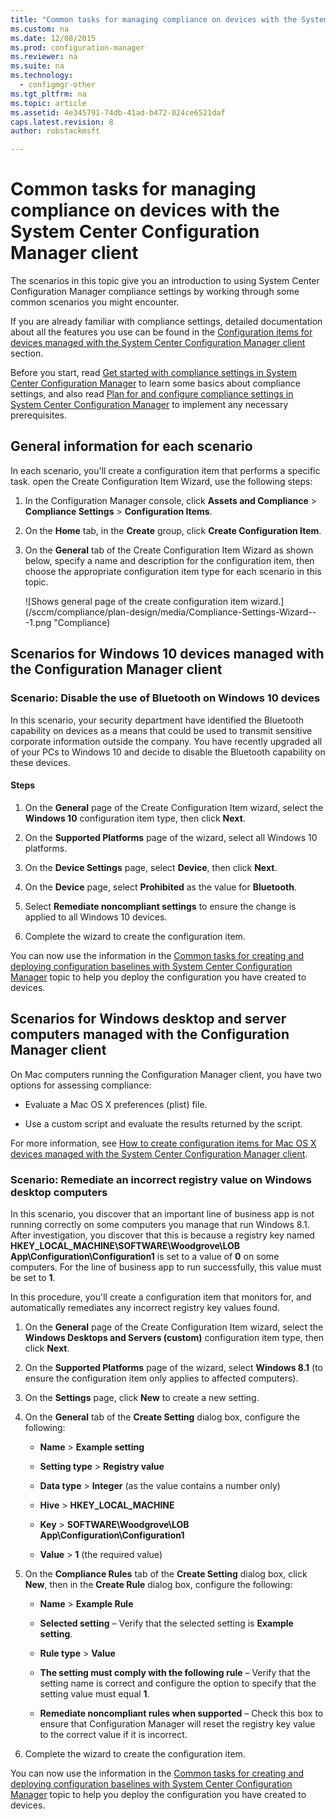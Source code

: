```yaml
---
title: "Common tasks for managing compliance on devices with the System Center Configuration Manager client | System Center Configuration Manager"
ms.custom: na
ms.date: 12/08/2015
ms.prod: configuration-manager
ms.reviewer: na
ms.suite: na
ms.technology: 
  - configmgr-other
ms.tgt_pltfrm: na
ms.topic: article
ms.assetid: 4e345791-74db-41ad-b472-024ce6521daf
caps.latest.revision: 8
author: robstackmsft

---
```

# Common tasks for managing compliance on devices with the System Center Configuration Manager client
The scenarios in this topic give you an introduction to using System Center Configuration Manager compliance settings by working through some common scenarios you might encounter.  
  
 If you are already familiar with compliance settings, detailed documentation about all the features you use can be found in the [Configuration items for devices managed with the System Center Configuration Manager client](../../compliance/deploy-use/configuration-items-for-devices-managed-with-the-client.md) section.  
  
 Before you start, read [Get started with compliance settings in System Center Configuration Manager](../../compliance/get-started/get-started-with-compliance-settings.md) to learn some basics about compliance settings, and also read [Plan for and configure compliance settings in System Center Configuration Manager](../../compliance/plan-design/plan-for-and-configure-compliance-settings.md) to implement any necessary prerequisites.  
  
## General information for each scenario  
 In each scenario, you'll create a configuration item that performs a specific task. open the Create Configuration Item Wizard, use the following steps:  
  
1.  In the Configuration Manager console, click **Assets and Compliance** > **Compliance Settings** > **Configuration Items**.  
  
3.  On the **Home** tab, in the **Create** group, click **Create Configuration Item**.  
  
4.  On the **General** tab of the Create Configuration Item Wizard as shown below, specify a name and description for the configuration item, then choose the appropriate configuration item type for each scenario in this topic.  
  
     ![Shows general page of the create configuration item wizard.](/sccm/compliance/plan-design/media/Compliance-Settings-Wizard---1.png "Compliance)  
  
## Scenarios for Windows 10 devices managed with the Configuration Manager client  
  
### Scenario: Disable the use of Bluetooth on Windows 10 devices  
 In this scenario, your security department have identified the Bluetooth capability on devices as a means that could be used to transmit sensitive corporate information outside the company. You have recently upgraded all of your PCs to Windows 10 and decide to disable the Bluetooth capability on these devices.  
  
#### Steps  
  
1.  On the **General** page of the Create Configuration Item wizard, select the **Windows 10** configuration item type, then click **Next**.  
  
2.  On the **Supported Platforms** page of the wizard, select all Windows 10 platforms.  
  
3.  On the **Device Settings** page, select **Device**, then click **Next**.  
  
4.  On the **Device** page, select **Prohibited** as the value for **Bluetooth**.  
  
5.  Select **Remediate noncompliant settings** to ensure the change is applied to all Windows 10 devices.  
  
6.  Complete the wizard to create the configuration item.  
  
 You can now use the information in the [Common tasks for creating and deploying configuration baselines with System Center Configuration Manager](../../compliance/plan-design/common-tasks-for-creating-and-deploying-configuration-baselines.md) topic to help you deploy the configuration you have created to devices.  
  
## Scenarios for Windows desktop and server computers managed with the Configuration Manager client  
 On Mac computers running the Configuration Manager client, you have two options for assessing compliance:  
  
-   Evaluate a Mac OS X preferences (plist) file.  
  
-   Use a custom script and evaluate the results returned by the script.  
  
 For more information, see [How to create configuration items for Mac OS X devices managed with the System Center Configuration Manager client](../../compliance/deploy-use/create-configuration-items-for-mac-os-x-devices-managed-with-the-client.md).  
  
### Scenario: Remediate an incorrect registry value on Windows desktop computers  
 In this scenario, you discover that an important line of business app is not running correctly on some computers you manage that run Windows 8.1. After investigation, you discover that this is because a registry key named **HKEY_LOCAL_MACHINE\SOFTWARE\Woodgrove\LOB App\Configuration\Configuration1** is set to a value of **0** on some computers. For the line of business app to run successfully, this value must be set to **1**.  
  
 In this procedure, you'll create a configuration item that monitors for, and automatically remediates any incorrect registry key values found.  
  
1.  On the **General** page of the Create Configuration Item wizard, select the **Windows Desktops and Servers (custom)** configuration item type, then click **Next**.  
  
2.  On the **Supported Platforms** page of the wizard, select **Windows 8.1** (to ensure the configuration item only applies to affected computers).  
  
3.  On the **Settings** page, click **New** to create a new setting.  
  
4.  On the **General** tab of the **Create Setting** dialog box, configure the following:  
  
    -   **Name** > **Example setting**  
  
    -   **Setting type** > **Registry value**  
  
    -   **Data type** > **Integer** (as the value contains a number only)  
  
    -   **Hive** > **HKEY_LOCAL_MACHINE**  
  
    -   **Key** > **SOFTWARE\Woodgrove\LOB App\Configuration\Configuration1**  
  
    -   **Value** > **1** (the required value)  
  
5.  On the **Compliance Rules** tab of the **Create Setting** dialog box, click **New**, then in the **Create Rule** dialog box, configure the following:  
  
    -   **Name** > **Example Rule**  
  
    -   **Selected setting** – Verify that the selected setting is **Example setting**.  
  
    -   **Rule type** > **Value**  
  
    -   **The setting must comply with the following rule** – Verify that the setting name is correct and configure the option to specify that the setting value must equal **1**.  
  
    -   **Remediate noncompliant rules when supported** – Check this box to ensure that Configuration Manager will reset the registry key value to the correct value if it is incorrect.  
  
6.  Complete the wizard to create the configuration item.  
  
 You can now use the information in the [Common tasks for creating and deploying configuration baselines with System Center Configuration Manager](../../compliance/plan-design/common-tasks-for-creating-and-deploying-configuration-baselines.md) topic to help you deploy the configuration you have created to devices.  
  

